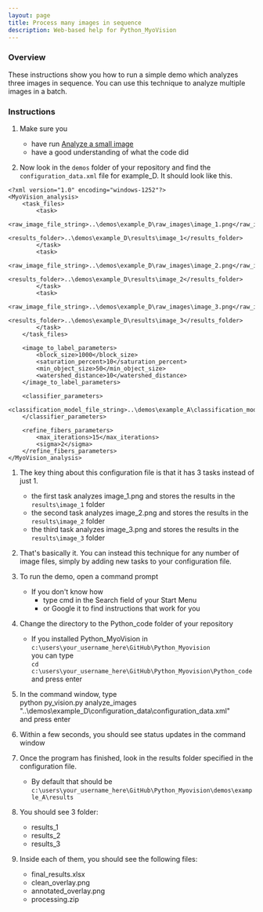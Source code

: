 ```yaml
---
layout: page
title: Process many images in sequence
description: Web-based help for Python_MyoVision
---
```


### Overview

These instructions show you how to run a simple demo which analyzes three images in sequence. You can use this technique to analyze multiple images in a batch.

### Instructions

1. Make sure you
   + have run [Analyze a small image](../analyze-a-small-image/analyze-a-small-image.html)
   + have a good understanding of what the code did

1. Now look in the `demos` folder of your repository and find the `configuration_data.xml` file for example_D. It should look like this.

~~~~
<?xml version="1.0" encoding="windows-1252"?>
<MyoVision_analysis>
	<task_files>
		<task>
			<raw_image_file_string>..\demos\example_D\raw_images\image_1.png</raw_image_file_string>
			<results_folder>..\demos\example_D\results\image_1</results_folder>
		</task>
		<task>
			<raw_image_file_string>..\demos\example_D\raw_images\image_2.png</raw_image_file_string>
			<results_folder>..\demos\example_D\results\image_2</results_folder>
		</task>
		<task>
			<raw_image_file_string>..\demos\example_D\raw_images\image_3.png</raw_image_file_string>
			<results_folder>..\demos\example_D\results\image_3</results_folder>
		</task>
	</task_files>
	
	<image_to_label_parameters>
		<block_size>1000</block_size>
		<saturation_percent>10</saturation_percent>
		<min_object_size>50</min_object_size>
		<watershed_distance>10</watershed_distance>
	</image_to_label_parameters>

	<classifier_parameters>
		<classification_model_file_string>..\demos\example_A\classification_model\classification_model.svc</classification_model_file_string>
	</classifier_parameters>
	
	<refine_fibers_parameters>
		<max_iterations>15</max_iterations>
		<sigma>2</sigma>
	</refine_fibers_parameters>
</MyoVision_analysis>
~~~~

1. The key thing about this configuration file is that it has 3 tasks instead of just 1.
   + the first task analyzes image_1.png and stores the results in the `results\image_1` folder
   + the second task analyzes image_2.png and stores the results in the `results\image_2` folder
   + the third task analyzes image_3.png and stores the results in the `results\image_3` folder

1. That's basically it. You can instead this technique for any number of image files, simply by adding new tasks to your configuration file.

1. To run the demo, open a command prompt
   + If you don't know how
     + type cmd in the Search field of your Start Menu
     + or Google it to find instructions that work for you

1. Change the directory to the Python_code folder of your repository
   + If you installed Python_MyoVision in `c:\users\your_username_here\GitHub\Python_Myovision`  
you can type  
`cd c:\users\your_username_here\GitHub\Python_Myovision\Python_code`  
and press enter

1. In the command window, type  
python py_vision.py analyze_images "..\demos\example_D\configuration_data\configuration_data.xml"  
and press enter

1. Within a few seconds, you should see status updates in the command window

1. Once the program has finished, look in the results folder specified in the configuration file.
   + By default that should be  
`c:\users\your_username_here\GitHub\Python_Myovision\demos\example_A\results`  

1. You should see 3 folder:
   + results_1
   + results_2
   + results_3
   
1. Inside each of them, you should see the following files:
   + final_results.xlsx
   + clean_overlay.png
   + annotated_overlay.png
   + processing.zip

